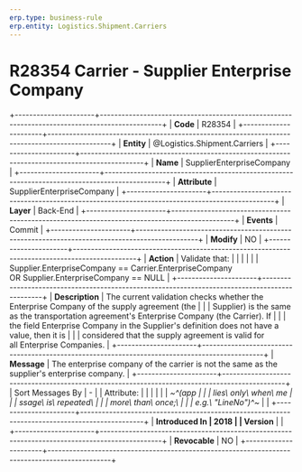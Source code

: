 ```yaml
---
erp.type: business-rule
erp.entity: Logistics.Shipment.Carriers
---
```


# R28354 Carrier - Supplier Enterprise Company
+----------------------+-----------------------------------------------------------------------------------------------+
| **Code**             | R28354                                                                                        |
+----------------------+-----------------------------------------------------------------------------------------------+
| **Entity**           | @Logistics.Shipment.Carriers                                                                                       |
+----------------------+-----------------------------------------------------------------------------------------------+
| **Name**             | SupplierEnterpriseCompany                                                                     |
+----------------------+-----------------------------------------------------------------------------------------------+
| **Attribute**        | SupplierEnterpriseCompany                                                                     |
+----------------------+-----------------------------------------------------------------------------------------------+
| **Layer**            | Back-End                                                                                      |
+----------------------+-----------------------------------------------------------------------------------------------+
| **Events**           | Commit                                                                                        |
+----------------------+-----------------------------------------------------------------------------------------------+
| **Modify**           | NO                                                                                            |
+----------------------+-----------------------------------------------------------------------------------------------+
| **Action**           | Validate that:                                                                                |
|                      |                                                                                               |
|                      | Supplier.EnterpriseCompany == Carrier.EnterpriseCompany OR Supplier.EnterpriseCompany == NULL |
+----------------------+-----------------------------------------------------------------------------------------------+
| **Description**      | The current validation checks whether the Enterprise Company of the supply agreement (the     |
|                      | Supplier) is the same as the transportation agreement\'s Enterprise Company (the Carrier). If |
|                      | the field Enterprise Company in the Supplier\'s definition does not have a value, then it is  |
|                      | considered that the supply agreement is valid for all Enterprise Companies.                   |
+----------------------+-----------------------------------------------------------------------------------------------+
| **Message**          | The enterprise company of the carrier is not the same as the supplier\'s enterprise company.  |
+----------------------+-----------------------------------------------------------------------------------------------+
| Sort Messages By     | \-                                                                                            |
| Attribute:           |                                                                                               |
|                      |                                                                                               |
| *~^(app              |                                                                                               |
| lies\ only\ when\ me |                                                                                               |
| ssage\ is\ repeated\ |                                                                                               |
|  more\ than\ once;\  |                                                                                               |
| e.g.\ \"LineNo\")^~* |                                                                                               |
+----------------------+-----------------------------------------------------------------------------------------------+
| **Introduced In      | 2018                                                                                          |
| Version**            |                                                                                               |
+----------------------+-----------------------------------------------------------------------------------------------+
| **Revocable**        | NO                                                                                            |
+----------------------+-----------------------------------------------------------------------------------------------+

  

  

  
